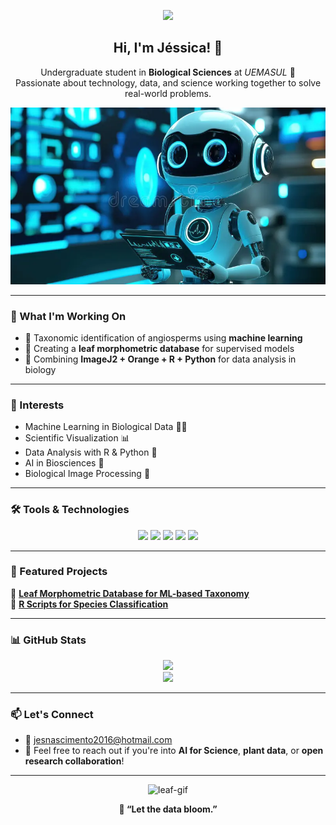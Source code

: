 <p align="center">
  <img src="roboct-enginner" />
</p>

<h2 align="center">Hi, I'm Jéssica! 👋</h2>

<p align="center">
  Undergraduate student in <strong>Biological Sciences</strong> at <em>UEMASUL</em> 🌱<br>
  Passionate about technology, data, and science working together to solve real-world problems.
</p>

<p align="center">
  <img src=robotics.webp/>
</p>

---

### 🔬 What I'm Working On

- 🌿 Taxonomic identification of angiosperms using **machine learning**
- 🔢 Creating a **leaf morphometric database** for supervised models
- 🤖 Combining **ImageJ2 + Orange + R + Python** for data analysis in biology

---

### 🧠 Interests

- Machine Learning in Biological Data 🧠🌿  
- Scientific Visualization 📊  
- Data Analysis with R & Python 🐍  
- AI in Biosciences 🤖  
- Biological Image Processing 🔬  

---

### 🛠️ Tools & Technologies

<p align="center">
  <img src="https://img.shields.io/badge/Python-3776AB?style=for-the-badge&logo=python&logoColor=white" />
  <img src="https://img.shields.io/badge/R-276DC3?style=for-the-badge&logo=r&logoColor=white" />
  <img src="https://img.shields.io/badge/Orange-FF7F00?style=for-the-badge&logoColor=white" />
  <img src="https://img.shields.io/badge/Azure%20ML-0078D4?style=for-the-badge&logo=microsoftazure&logoColor=white" />
  <img src="https://img.shields.io/badge/RStudio-75AADB?style=for-the-badge&logo=rstudio&logoColor=white" />
</p>

---

### 📁 Featured Projects

🔹 [**Leaf Morphometric Database for ML-based Taxonomy**](https://github.com/ajessica6/banco-dados-folhas-ml)  
🔹 [**R Scripts for Species Classification**](https://github.com/ajessica6/analises-taxonomicas-r)

---

### 📊 GitHub Stats

<p align="center">
  <img src="https://github-readme-stats.vercel.app/api/top-langs/?username=ajessica6&layout=compact&theme=dracula" />
  <br />
  <img src="https://github-readme-streak-stats.herokuapp.com/?user=ajessica6&theme=dracula" />
</p>

---

### 📫 Let's Connect

- 📧 jesnascimento2016@hotmail.com  
- 🌱 Feel free to reach out if you're into **AI for Science**, **plant data**, or **open research collaboration**!

---

<p align="center">
  <img src="https://media.tenor.com/9gH1KzZq3r8AAAAC/leaf-plant.gif" width="200" alt="leaf-gif" />
</p>

<p align="center">
  <strong>🌿 “Let the data bloom.”</strong>
</p>
